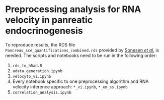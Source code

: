 # Preprocessing analysis for RNA velocity in panreatic endocrinogenesis

To reproduce results, the RDS file `Pancreas_sce_quantifications_combined.rds` provided by [Sonesen *et al.*](https://doi.org/10.1371/journal.pcbi.1008585) is needed. The scripts and notebooks need to be run in the following order:

1. `rds_to_h5ad.R`
2. `adata_generation.ipynb`
3. `velocyto_vi.ipynb`
4. Every notebook specific to one preprocessing algorithm and RNA velocity inference approach: `*_vi.ipynb`, `*_em_ss.ipynb`
5. `correlation_analysis.ipynb`
